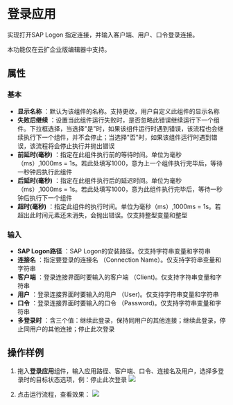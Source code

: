 # 登录应用

实现打开SAP Logon 指定连接，并输入客户端、用户、口令登录连接。

本功能仅在云扩企业版编辑器中支持。

## 属性

### 基本

- **显示名称** ：默认为该组件的名称。支持更改，用户自定义此组件的显示名称
- **失败后继续** ：设置当此组件运行失败时，是否忽略此错误继续运行下一个组件。下拉框选择，当选择"是"时，如果该组件运行时遇到错误，该流程也会继续执行下一个组件，并不会停止；当选择"否"时，如果该组件运行时遇到错误，该流程将会停止执行并抛出错误
- **前延时(毫秒)** ：指定在此组件执行前的等待时间。单位为毫秒（ms）,1000ms = 1s。若此处填写1000，意为上一个组件执行完毕后，等待一秒钟后执行此组件
- **后延时(毫秒)** ：指定在此组件执行后的延迟时间。单位为毫秒（ms）,1000ms = 1s。若此处填写1000，意为此组件执行完毕后，等待一秒钟后执行下一个组件
- **超时(毫秒)** ：指定此组件的执行时间。单位为毫秒（ms）,1000ms = 1s。若超出此时间元素还未消失，会抛出错误。仅支持整型变量和整型

### 输入

- **SAP Logon路径** ：SAP Logon的安装路径。仅支持字符串变量和字符串
- **连接名** ：指定要登录的连接名 （Connection Name）。仅支持字符串变量和字符串
- **客户端** ：登录连接界面时要输入的客户端 （Client)。仅支持字符串变量和字符串
- **用户** ：登录连接界面时要输入的用户 （User)。仅支持字符串变量和字符串
- **口令** ：登录连接界面时要输入的口令 （Password)。仅支持字符串变量和字符串
- **多登录时** ：含三个值：继续此登录，保持同用户的其他连接；继续此登录，停止同用户的其他连接；停止此次登录

## 操作样例
1. 拖入**登录应用**组件，输入应用路径、客户端、口令、连接名及用户，选择多登录时的目标状态选项，例：停止此次登录
![](https://docimages.blob.core.chinacloudapi.cn/images/Activities/SAPlogin-1.png)

2. 点击运行流程，查看效果：
![](https://docimages.blob.core.chinacloudapi.cn/images/Activities/SAPlogin-2.png)
